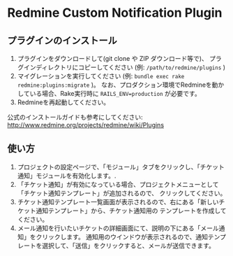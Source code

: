 # Redmine Custom Notification Plugin

## プラグインのインストール

1. プラグインをダウンロードして(git clone や ZIP ダウンロード等で)、
プラグインディレクトリにコピーしてください (例: ``/path/to/redmine/plugins`` )
2. マイグレーションを実行してください (例: ``bundle exec rake redmine:plugins:migrate`` )。
なお、プロダクション環境でRedmineを動かしている場合、Rake実行時に ``RAILS_ENV=production`` が必要です。
3. Redmineを再起動してください。

公式のインストールガイドも参考にしてください: http://www.redmine.org/projects/redmine/wiki/Plugins

## 使い方

1. プロジェクトの設定ページで、「モジュール」タブをクリックし、「チケット通知」モジュールを有効化します。.
2. 「チケット通知」が有効になっている場合、プロジェクトメニューとして「チケット通知テンプレート」が追加されるので、
クリックしてください。
3. チケット通知テンプレート一覧画面が表示されるので、右にある「新しいチケット通知テンプレート」から、チケット通知用の
テンプレートを作成してください。
4. メール通知を行いたいチケットの詳細画面にて、説明の下にある「メール通知」をクリックします。
通知用のウインドウが表示されるので、通知テンプレートを選択して、「送信」をクリックすると、メールが送信できます。
